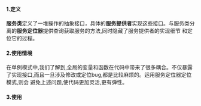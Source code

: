 #### 1.定义
**服务类**定义了一堆操作的抽象接口，具体的**服务提供者**实现这些接口。与服务类分离的**服务定位器**提供查询获取服务的方法,同时隐藏了服务提供者的实现细节
和定位它的过程。  


#### 2.使用情境
在单例模式中,我们了解到,全局的变量和函数在代码中带来了很多耦合。不仅暴露了实现接口,而且一旦涉及修改或定位bug,都是比较麻烦的。运用服务定位器定位模式,则会
避免上述问题,使代码更加灵活,更有弹性。

#### 3.使用
